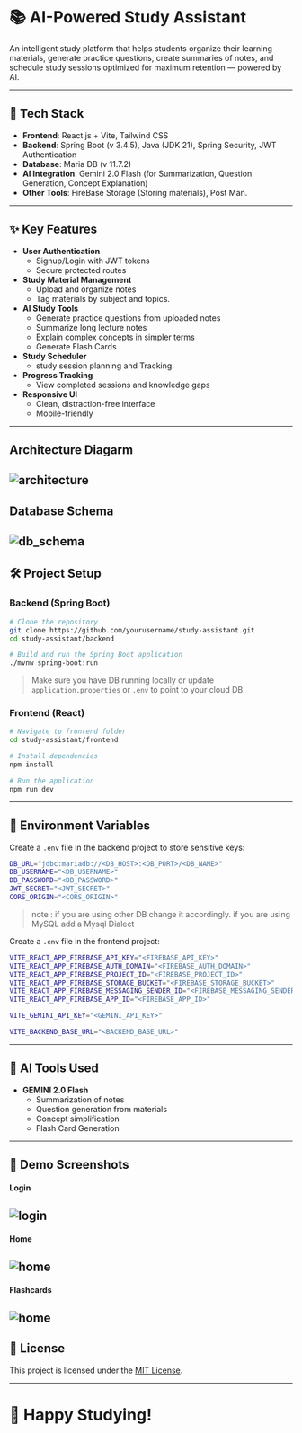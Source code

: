 
# 📚 AI-Powered Study Assistant

An intelligent study platform that helps students organize their learning materials, generate practice questions, create summaries of notes, and schedule study sessions optimized for maximum retention — powered by AI.

---

## 🚀 Tech Stack

- **Frontend**: React.js + Vite, Tailwind CSS
- **Backend**: Spring Boot (v 3.4.5), Java (JDK 21), Spring Security, JWT Authentication
- **Database**: Maria DB (v 11.7.2)
- **AI Integration**: Gemini 2.0 Flash (for Summarization, Question Generation, Concept Explanation)
- **Other Tools**: FireBase Storage (Storing materials), Post Man.

---

## ✨ Key Features

- **User Authentication**
  - Signup/Login with JWT tokens
  - Secure protected routes
- **Study Material Management**
  - Upload and organize notes
  - Tag materials by subject and  topics.
- **AI Study Tools**
  - Generate practice questions from uploaded notes
  - Summarize long lecture notes
  - Explain complex concepts in simpler terms
  - Generate Flash Cards
- **Study Scheduler**
  - study session planning and Tracking.
- **Progress Tracking**
  - View completed sessions and knowledge gaps
- **Responsive UI**
  - Clean, distraction-free interface
  - Mobile-friendly

---
## Architecture Diagarm 

![architecture](/docs/screenshots/Architecture_Diagram.png)
---
## Database Schema
![db_schema](/docs/screenshots/db_schema.png)
---

## 🛠️ Project Setup

### Backend (Spring Boot)

```bash
# Clone the repository
git clone https://github.com/yourusername/study-assistant.git
cd study-assistant/backend

# Build and run the Spring Boot application
./mvnw spring-boot:run
```

> Make sure you have DB running locally or update `application.properties` or `.env` to point to your cloud DB.

### Frontend (React)

```bash
# Navigate to frontend folder
cd study-assistant/frontend

# Install dependencies
npm install

# Run the application
npm run dev
```

---

## 🔑 Environment Variables

Create a `.env` file in the backend project to store sensitive keys:

```bash
DB_URL="jdbc:mariadb://<DB_HOST>:<DB_PORT>/<DB_NAME>"
DB_USERNAME="<DB_USERNAME>"
DB_PASSWORD="<DB_PASSWORD>"
JWT_SECRET="<JWT_SECRET>"
CORS_ORIGIN="<CORS_ORIGIN>"
```
>note : if you are using other DB change it accordingly. 
if you are using MySQL add a Mysql Dialect 

Create a `.env` file in the frontend project:

```bash
VITE_REACT_APP_FIREBASE_API_KEY="<FIREBASE_API_KEY>"
VITE_REACT_APP_FIREBASE_AUTH_DOMAIN="<FIREBASE_AUTH_DOMAIN>"
VITE_REACT_APP_FIREBASE_PROJECT_ID="<FIREBASE_PROJECT_ID>"
VITE_REACT_APP_FIREBASE_STORAGE_BUCKET="<FIREBASE_STORAGE_BUCKET>"
VITE_REACT_APP_FIREBASE_MESSAGING_SENDER_ID="<FIREBASE_MESSAGING_SENDER_ID>"
VITE_REACT_APP_FIREBASE_APP_ID="<FIREBASE_APP_ID>"

VITE_GEMINI_API_KEY="<GEMINI_API_KEY>"

VITE_BACKEND_BASE_URL="<BACKEND_BASE_URL>"

```

---

## 🤖 AI Tools Used

- **GEMINI 2.0 Flash**
  - Summarization of notes
  - Question generation from materials
  - Concept simplification
  - Flash Card Generation


---

## 📸 Demo Screenshots
#### Login
![login](/docs/screenshots/login.png)
---
#### Home
![home](/docs/screenshots/home.png)
---
#### Flashcards
![home](/docs/screenshots/flash-cards.png)
---

<!-- ## 🎥 Demo Video

[Watch the demo here →](https://your-demo-video-link.com)

--- -->


## 📄 License

This project is licensed under the [MIT License](LICENSE).

---

# 🚀 Happy Studying!